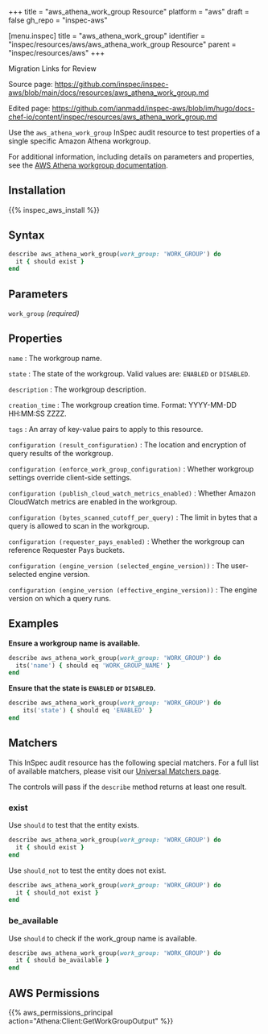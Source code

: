 +++
title = "aws_athena_work_group Resource"
platform = "aws"
draft = false
gh_repo = "inspec-aws"

[menu.inspec]
title = "aws_athena_work_group"
identifier = "inspec/resources/aws/aws_athena_work_group Resource"
parent = "inspec/resources/aws"
+++

<div class="admonition-note">
<p class="admonition-note-title">Migration Links for Review</p>
<div class="admonition-note-text">
<p>Source page: <a href="https://github.com/inspec/inspec-aws/blob/main/docs/resources/aws_athena_work_group.md">https://github.com/inspec/inspec-aws/blob/main/docs/resources/aws_athena_work_group.md</a></p>
<p>Edited page: <a href="https://github.com/ianmadd/inspec-aws/blob/im/hugo/docs-chef-io/content/inspec/resources/aws_athena_work_group.md">https://github.com/ianmadd/inspec-aws/blob/im/hugo/docs-chef-io/content/inspec/resources/aws_athena_work_group.md</a></p>
</div>
</div>


Use the `aws_athena_work_group` InSpec audit resource to test properties of a single specific Amazon Athena workgroup.

For additional information, including details on parameters and properties, see the [AWS Athena workgroup documentation](https://docs.aws.amazon.com/AWSCloudFormation/latest/UserGuide/aws-resource-athena-workgroup.html).

## Installation

{{% inspec_aws_install %}}

## Syntax

```ruby
describe aws_athena_work_group(work_group: 'WORK_GROUP') do
  it { should exist }
end
```

## Parameters

`work_group` _(required)_

## Properties

`name`
: The workgroup name.

`state`
: The state of the workgroup. Valid values are: `ENABLED` or `DISABLED`.

`description`
: The workgroup description.

`creation_time`
: The workgroup creation time. Format: YYYY-MM-DD HH:MM:SS ZZZZ.

`tags`
: An array of key-value pairs to apply to this resource.

`configuration (result_configuration)`
: The location and encryption of query results of the workgroup.

`configuration (enforce_work_group_configuration)`
: Whether workgroup settings override client-side settings.

`configuration (publish_cloud_watch_metrics_enabled)`
: Whether Amazon CloudWatch metrics are enabled in the workgroup.

`configuration (bytes_scanned_cutoff_per_query)`
: The limit in bytes that a query is allowed to scan in the workgroup.

`configuration (requester_pays_enabled)`
: Whether the workgroup can reference Requester Pays buckets.

`configuration (engine_version (selected_engine_version))`
: The user-selected engine version.

`configuration (engine_version (effective_engine_version))`
: The engine version on which a query runs.

## Examples

**Ensure a workgroup name is available.**

```ruby
describe aws_athena_work_group(work_group: 'WORK_GROUP') do
  its('name') { should eq 'WORK_GROUP_NAME' }
end
```

**Ensure that the state is `ENABLED` or `DISABLED`.**

```ruby
describe aws_athena_work_group(work_group: 'WORK_GROUP') do
    its('state') { should eq 'ENABLED' }
end
```

## Matchers

This InSpec audit resource has the following special matchers. For a full list of available matchers, please visit our [Universal Matchers page](https://www.inspec.io/docs/reference/matchers/).

The controls will pass if the `describe` method returns at least one result.

### exist

Use `should` to test that the entity exists.

```ruby
describe aws_athena_work_group(work_group: 'WORK_GROUP') do
  it { should exist }
end
```

Use `should_not` to test the entity does not exist.

```ruby
describe aws_athena_work_group(work_group: 'WORK_GROUP') do
  it { should_not exist }
end
```

### be_available

Use `should` to check if the work_group name is available.

```ruby
describe aws_athena_work_group(work_group: 'WORK_GROUP') do
  it { should be_available }
end
```

## AWS Permissions

{{% aws_permissions_principal action="Athena:Client:GetWorkGroupOutput" %}}
